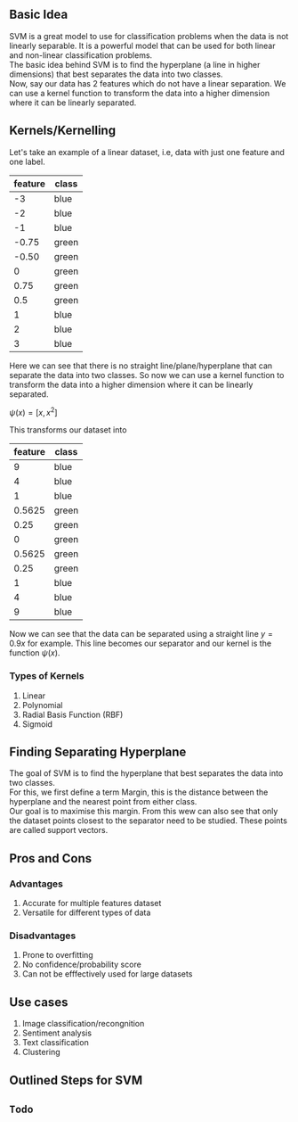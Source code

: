 ## Basic Idea
   
SVM is a great model to use for classification problems when the data is not linearly separable. It is a powerful model that can be used for both linear and non-linear classification problems.  
The basic idea behind SVM is to find the hyperplane (a line in higher dimensions) that best separates the data into two classes.  
Now, say our data has 2 features which do not have a linear separation. We can use a kernel function to transform the data into a higher dimension where it can be linearly separated.

## Kernels/Kernelling

Let's take an example of a linear dataset, i.e, data with just one feature and one label.

| feature | class |
|---------|-------|
| -3      | blue  |
| -2      | blue  |
| -1      | blue  |
| -0.75   | green |
| -0.50   | green |
|  0      | green |
|  0.75   | green |
| 0.5     | green |
| 1       | blue  |
| 2       | blue  |
| 3       | blue  |

Here we can see that there is no straight line/plane/hyperplane that can separate the data into two classes. So now we can use a kernel function to transform the data into a higher dimension where it can be linearly separated.

$\psi(x) = [x, x^2]$

This transforms our dataset into 

| feature | class |
|---------|-------|
| 9      | blue  |
| 4      | blue  |
| 1      | blue  |
| 0.5625 | green |
| 0.25   | green |
| 0      | green |
| 0.5625 | green |
| 0.25   | green |
| 1      | blue  |
| 4      | blue  |
| 9      | blue  |

Now we can see that the data can be separated using a straight line $y = 0.9x$  for example.
This line becomes our separator and our kernel is the function $\psi(x)$.  

### Types of Kernels
1. Linear 
2. Polynomial
3. Radial Basis Function (RBF)
4. Sigmoid


## Finding Separating Hyperplane

The goal of SVM is to find the hyperplane that best separates the data into two classes.  
For this, we first define a term Margin, this is the distance between the hyperplane and the nearest point from either class.  
Our goal is to maximise this margin. From this wew can also see that only the dataset points closest to the separator need to be studied. These points are called support vectors.  

## Pros and Cons

### Advantages
1. Accurate for multiple features dataset
2. Versatile for different types of data

### Disadvantages
1. Prone to overfitting
2. No confidence/probability score
3. Can not be efffectively used for large datasets

## Use cases
1. Image classification/recongnition
2. Sentiment analysis
3. Text classification
4. Clustering

## Outlined Steps for SVM

## `Todo`